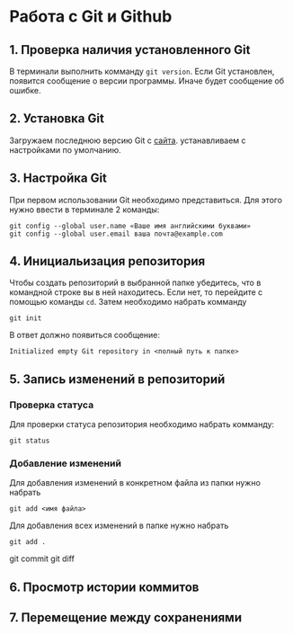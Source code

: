 # Работа с Git и Github
## 1. Проверка наличия установленного Git

В терминали выполнить комманду `git version`. Если Git установлен, появится сообщение о версии программы. Иначе будет сообщение об ошибке.

## 2. Установка Git
Загружаем последнюю версию Git с 
[сайта](https://git-scm.com/downloads).
устанавливаем с настройками по умолчанию.

## 3. Настройка Git
При первом использовании Git необходимо представиться.
Для этого нужно ввести в терминале 2 команды:
```
git config --global user.name «Ваше имя английскими буквами»
git config --global user.email ваша почта@example.com
```
## 4. Инициальизация репозитория

Чтобы создать репозиторий в выбранной папке убедитесь, что в командной строке вы в ней находитесь. Если нет, то перейдите с помощью команды ```cd```. Затем необходимо набрать комманду
```
git init
```
В ответ должно появиться сообщение:
```
Initialized empty Git repository in <полный путь к папке>
```

## 5. Запись изменений в репозиторий
### Проверка статуса
Для проверки статуса репозитория необходимо набрать комманду: 
```
git status
```

### Добавление изменений
Для добавления изменений в конкретном файла из папки нужно набрать 
```
git add <имя файла>
```
Для добавления всех изменений в папке нужно набрать 
```
git add .
```

git commit
git diff
## 6. Просмотр истории коммитов
## 7. Перемещение между сохранениями
